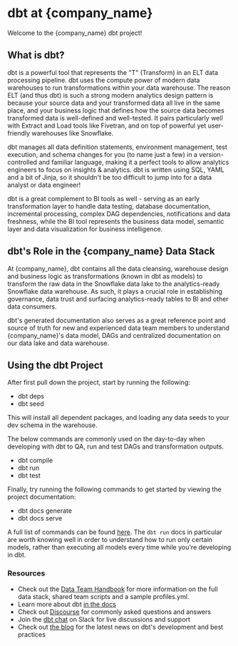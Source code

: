 # dbt at {company_name}

Welcome to the {company_name} dbt project!

## What is dbt?

dbt is a powerful tool that represents the "T" (Transform) in an ELT data processing pipeline. dbt uses the compute power of
modern data warehouses to run transformations within your data warehouse. The reason ELT (and thus dbt) is such a strong modern
analytics design pattern is because your source data and your transformed data all live in the same place, and your business logic that defines how the source data becomes transformed data is well-defined and well-tested. It pairs particularly well
with Extract and Load tools like Fivetran, and on top of powerful yet user-friendly warehouses like Snowflake.

dbt manages all data definition statements, environment management, test execution, and schema changes for you (to name just a few) in
a version-controlled and familiar language, making it a perfect tools to allow analytics engineers to focus on insights & analytics. dbt is written using SQL, YAML and a bit of Jinja, so it shouldn't be too difficult to jump into for a data analyst or data engineer!

dbt is a great complement to BI tools as well - serving as an early transformation layer to handle data testing, database
documentation, incremental processing, complex DAG dependencies, notifications and data freshness, while the BI tool represents the
business data model, semantic layer and data visualization for business intelligence.

## dbt's Role in the {company_name} Data Stack

At {company_name}, dbt contains all the data cleansing, warehouse design and business logic as transformations (known in dbt as models) to
transform the raw data in the Snowflake data lake to the analytics-ready Snowflake data warehouse. As such, it plays a crucial role in establishing governance, data trust and surfacing analytics-ready tables to BI and other data consumers.

dbt's generated documentation also serves as a great reference point and source of truth for new and experienced data team members to
understand {company_name}'s data model, DAGs and centralized documentation on our data lake and data warehouse.

## Using the dbt Project

After first pull down the project, start by running the following:

- dbt deps
- dbt seed

This will install all dependent packages, and loading any data seeds to your dev schema in the warehouse.

The below commands are commonly used on the day-to-day when developing with dbt to QA, run and test DAGs and transformation outputs.

- dbt compile
- dbt run
- dbt test

Finally, try running the following commands to get started by viewing the project documentation:

- dbt docs generate
- dbt docs serve

A full list of commands can be found [here](https://docs.getdbt.com/reference/dbt-commands/). The `dbt run` docs in particular are worth
knowing well in order to understand how to run only certain models, rather than executing all models every time while you're developing
in dbt.

### Resources

- Check out the [Data Team Handbook](link) for more information on the full data stack, shared team scripts and a sample profiles.yml.
- Learn more about dbt [in the docs](https://docs.getdbt.com/docs/introduction)
- Check out [Discourse](https://discourse.getdbt.com/) for commonly asked questions and answers
- Join the [dbt chat](http://slack.getdbt.com/) on Slack for live discussions and support
- Check out [the blog](https://blog.getdbt.com/) for the latest news on dbt's development and best practices
